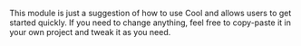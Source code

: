 This module is just a suggestion of how to use Cool and allows users to get started quickly.
If you need to change anything, feel free to copy-paste it in your own project and tweak it as you need.